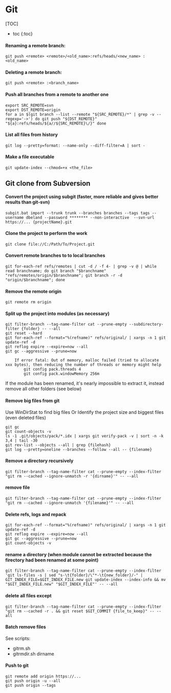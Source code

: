 Git
======

[TOC]

* toc
{:toc}

#### Renaming a remote branch: 

	git push <remote> <remote>/<old_name>:refs/heads/<new_name> :<old_name>

#### Deleting a remote branch: 

	git push <remote> :<branch_name>

#### Push all branches from a remote to another one

	export SRC_REMOTE=svn
	export DST_REMOTE=origin
	for a in $(git branch --list --remote "${SRC_REMOTE}/*" | grep -v --regexp='->') do git push "${DST_REMOTE}" "${a}:refs/heads/${a//${SRC_REMOTE}\/}" done

#### List all files from history
    git log --pretty=format: --name-only --diff-filter=A | sort -

#### Make a file executable

	git update-index --chmod=+x <the_file>

## Git clone from Subversion

#### Convert the project using subgit (faster, more reliable and gives better results than git-svn)
    subgit.bat import --trunk trunk --branches branches --tags tags --username dbeland --password ******** --non-interactive  --svn-url https://... {projectName}.git

#### Clone the project to perform the work
    git clone file://C:/Path/To/Project.git

#### Convert remote branches to to local branches
    git for-each-ref refs/remotes | cut -d / -f 4- | grep -v @ | while read branchname; do git branch "$branchname" "refs/remotes/origin/$branchname"; git branch -r -d "origin/$branchname"; done

#### Remove the remote origin
    git remote rm origin

#### Split up the project into modules (as necessary)
    git filter-branch --tag-name-filter cat --prune-empty --subdirectory-filter {folder} -- --all
    git reset --hard
    git for-each-ref --format="%(refname)" refs/original/ | xargs -n 1 git update-ref -d
    git reflog expire --expire=now --all
    git gc --aggressive --prune=now

	    If error fatal: Out of memory, malloc failed (tried to allocate xxx bytes), then reducing the number of threads or memory might help
		    git config pack.threads 4
		    git config pack.windowMemory 256m

If the module has been renamed, it's nearly impossible to extract it, instead remove all other folders (see below)

#### Remove big files from git
Use WinDirStat to find big files
Or Identify the project size and biggest files (even deleted files)
    
    git gc
    git count-objects -v
    ls -1 .git/objects/pack/*.idx | xargs git verify-pack -v | sort -n -k 3,4 | tail -30
    git rev-list --objects --all | grep {filehash}
    git log --pretty=oneline --branches --follow --all -- {filename}

#### Remove a directory recursively
    git filter-branch --tag-name-filter cat --prune-empty --index-filter "git rm --cached --ignore-unmatch -r '{dirname}'" -- --all

#### remove file
    git filter-branch --tag-name-filter cat --prune-empty --index-filter "git rm --cached --ignore-unmatch '{filename}'" -- --all

#### Delete refs, logs and repack
    git for-each-ref --format="%(refname)" refs/original/ | xargs -n 1 git update-ref -d
    git reflog expire --expire=now --all
    git gc --aggressive --prune=now
    git count-objects -v

#### rename a directory (when module cannot be extracted because the firectory had been renamed at some point)
    git filter-branch --tag-name-filter cat --prune-empty --index-filter 'git ls-files -s | sed "s-\t{folder}/\"*-\t{new_folder}/-" | GIT_INDEX_FILE=$GIT_INDEX_FILE.new git update-index --index-info && mv "$GIT_INDEX_FILE.new" "$GIT_INDEX_FILE"' -- --all

#### delete all files except
    git filter-branch --tag-name-filter cat --prune-empty --index-filter "git rm --cached -r . && git reset $GIT_COMMIT {file_to_keep}" -- --all


#### Batch remove files

See scripts:
  * gitrm.sh
  * gitrmdir.sh dirname

#### Push to git
    git remote add origin https://...
    git push origin -u --all
    git push origin --tags



